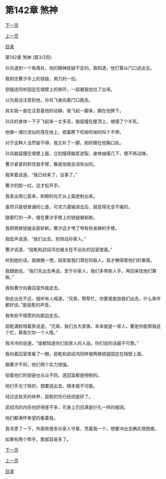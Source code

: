 <h1>第142章  煞神</h1>
            <div><p><a href="./0426_%E7%AC%AC143%E7%AB%A0_%E6%9D%A1%E4%BB%B6.md">下一页</a></p><p><a href="./0424_%E7%AC%AC142%E7%AB%A0_%E7%85%9E%E7%A5%9E.md">上一页</a></p><p><a href="../">目录</a></p></div>
            <div><p>第142章  煞神 (第3/3页)</p><p>孙兵退到一个角落处，他的眼神犹疑不定的。我知道，他打算从门口逃出去。</p><p>我抓住曹汐手上的锁链，用力的一拉。</p><p>锁链连同听固定在墙壁上的铁环，一起被我给拉了出来。</p><p>以为我没注意到他，孙兵飞身向着门口跑去。</p><p>其实我一直在注意着他的动静，我飞起一脚来，踢在他胯下。</p><p>孙兵的身体一下子飞起来一丈多高，脑袋撞在屋顶上，被撞了个半死。</p><p>他像一滩烂泥似的落在地上，捂着胯下哎呦哎呦的叫个不停。</p><p>对于这种人当然留不得，我又补了一脚，刚好踢在他胸口处。</p><p>孙兵脑袋撞在墙壁上面，立刻撞得脑浆迸裂，身体抽搐几下，便不再动弹。</p><p>曹汐紧紧的抓住我手臂，像是怕我会消失似的。</p><p>我笑着说道，“我已经来了，没事了。”</p><p>曹汐的脸一红，这才松开手。</p><p>我拿出用匕首来，刺眼的光芒从上面迸射出来。</p><p>虽然只是很普通的匕首，可灵力灌输进去后，就变得无坚不摧的。</p><p>随着叮的一声，缠在曹汐手臂上的锁链被斩断。</p><p>我把两根锁链全部斩断。曹汐这才甩了甩有些发麻的手臂。</p><p>我低声说道，“我们出去，别惊动孙家人。”</p><p>曹汐说道，“屈乾和武绍鸿也被关在不远处的囚室里面。”</p><p>听到她的话，我微微一愣。屈家是我们潜在的敌人，我才懒得管他们的事情。</p><p>我跟她说，“我们先出去再说。至于孙家人，我们多带些人手，再回来找他们算账。”</p><p>我和曹汐向着囚室外面走去。</p><p>刚走出去不远，就听有人喊道，“兄弟，帮帮忙。你要是能放我们出去，什么条件都好谈。”是屈乾的声音。</p><p>我有些不情愿的向那边走去。</p><p>屈乾满脸陪着笑说道，“兄弟，我们五大家族，本来就是一家人。要是你能帮我这个忙，算我欠你一个人情。”</p><p>我冷冷的说道，“谁都知道你们屈家人的人品，你们说的话最不可靠。”</p><p>我向着囚室里看了一眼，屈乾和武绍鸿同样被两根锁链固定在隔壁上面。</p><p>跟曹汐不同，他们两个实力很强。</p><p>锁着他们的锁链也与众不同，连囚室都是特制的。</p><p>他们手无寸铁的，想要逃出去，根本就不可能。</p><p>经过这些天的休养，屈乾的伤已经彻底好了。</p><p>武绍鸿的内伤也好得差不多，可身上仍旧满是针孔一样的细洞。</p><p>他们都满怀希望的看着我。</p><p>我寻思了一下，外面有很多孙家人守着，凭着我一个，想要冲出去确实很困难。</p><p>如果有两个帮手，那就容易多了。</p></div>
            <div><p><a href="./0426_%E7%AC%AC143%E7%AB%A0_%E6%9D%A1%E4%BB%B6.md">下一页</a></p><p><a href="./0424_%E7%AC%AC142%E7%AB%A0_%E7%85%9E%E7%A5%9E.md">上一页</a></p><p><a href="../">目录</a></p></div>